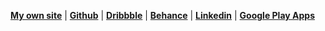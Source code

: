 [**My own site**](https://www.carlosnc.com.br/) | [**Github**](https://github.com/carllosnc) | [**Dribbble**](https://dribbble.com/carllosnc) | [**Behance**](https://www.behance.net/carllosnc) | [**Linkedin**](https://www.linkedin.com/in/carlos-costa-340a61207/) | [**Google Play Apps**](https://play.google.com/store/apps/developer?id=Carlos+NC&hl=pt_BR&gl=US)
